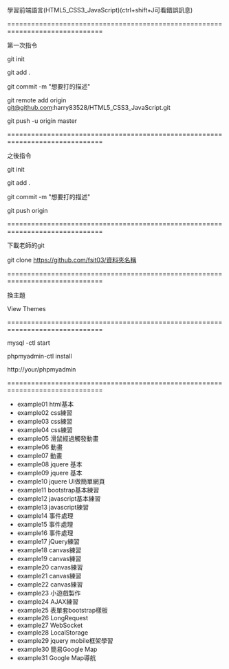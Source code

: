 學習前端語言(HTML5_CSS3_JavaScript)(ctrl+shift+J可看錯誤訊息)

 ==============================================================================

第一次指令

 git init
 
 git add .
 
 git commit -m "想要打的描述"
 
 git remote add origin git@github.com:harry83528/HTML5_CSS3_JavaScript.git
 
 git push -u origin master
 
 ==============================================================================
 
 之後指令
 
 git init
 
 git add .
 
 git commit -m "想要打的描述"
 
 git push  origin
 
 ==============================================================================
 
 下載老師的git
 
 git clone https://github.com/fsit03/資料夾名稱
 
 ==============================================================================
  
 換主題
 
 View Themes
 
 ==============================================================================
  
 mysql -ctl start 
 
 phpmyadmin-ctl install
 
 http://your/phpmyadmin
 
 ==============================================================================
 
   - example01 html基本
   - example02 css練習
   - example03 css練習
   - example04 css練習
   - example05 滑鼠經過觸發動畫
   - example06 動畫
   - example07 動畫
   - example08 jquere 基本
   - example09 jquere 基本
   - example10 jquere UI做簡單網頁
   - example11 bootstrap基本練習
   - example12 javascript基本練習
   - example13 javascript練習
   - example14 事件處理
   - example15 事件處理
   - example16 事件處理
   - example17 jQuery練習
   - example18 canvas練習
   - example19 canvas練習
   - example20 canvas練習
   - example21 canvas練習
   - example22 canvas練習
   - example23 小遊戲製作
   - example24 AJAX練習
   - example25 表單套bootstrap樣板
   - example26 LongRequest
   - example27 WebSocket 
   - example28 LocalStorage
   - example29 jquery mobile框架學習
   - example30 簡易Google Map
   - example31 Google Map導航
 
 
 
 
 
 
